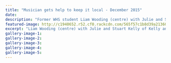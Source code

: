 ```yaml
---
title: "Musician gets help to keep it local - December 2015"
date: 
description: "Former WHS student Liam Wooding (centre) with Julie and Stuart Kelly of Kelly and Associates, Wanganui Mid Week article on 2/12/15..."
featured-image: http://c1940652.r52.cf0.rackcdn.com/565f57c1b8d39a2136002b00/liam-Wooding-AMP-Sch.MidWeek-2.12.15.jpg
excerpt: "Liam Wooding (centre) with Julie and Stuart Kelly of Kelly and Associates, Wanganui Mid Week article on 2/12/15...."
gallery-image-1: 
gallery-image-2: 
gallery-image-3: 
gallery-image-4: 
gallery-image-5: 
---
```

